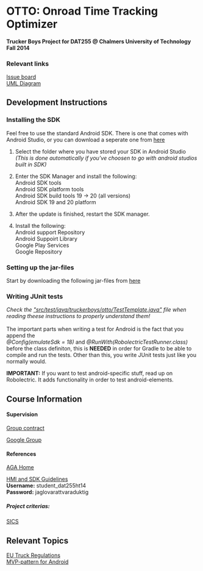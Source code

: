 # OTTO: Onroad Time Tracking Optimizer

#### Trucker Boys Project for DAT255 @ Chalmers University of Technology Fall 2014
### Relevant links
<a href="https://waffle.io/eineving/truckerboys">Issue board</a><br />
<a href="https://dashboard.genmymodel.com/projectProperties/_tNRVQDzhEeSn3ZXpVIPWYw">UML Diagram</a>

## Development Instructions


### Installing the SDK

Feel free to use the standard Android SDK. There is one that comes with
Android Studio, or you can download a seperate one from
<a href="http://developer.android.com/sdk/installing/index.html"> here</a>

1. Select the folder where you have stored your SDK in Android Studio <i>(This is done automatically if you've choosen to go with android studios built in SDK)</i>
2. Enter the SDK Manager and install the following: <br />
    Android SDK tools <br />
    Android SDK platform tools <br />
    Android SDK build tools 19 -> 20 (all versions)<br />
    Android SDK 19 and 20 platform
    
3. After the update is finished, restart the SDK manager.
4. Install the following: <br />
    Android support Repository <br />
    Android Suppoirt Library <br />
    Google Play Services <br />
    Google Repository <br />

### Setting up the jar-files

Start by downloading the following jar-files from <a href="http://developer.lindholmen.se/repo/artifacts/">here</a>

### Writing JUnit tests
<i>Check the <a href="https://github.com/eineving/truckerboys/blob/develop/otto/app/src/test/java/truckerboys/otto/TestTemplate.java">"src/test/java/truckerboys/otto/TestTemplate.java"</a> file when reading theese instructions to properly understand them!</i><br /><br />
The important parts when writing a test for Android is the fact that you append the<br />
<i>@Config(emulateSdk = 18)</i> and <i>@RunWith(RobolectricTestRunner.class)</i> before the class definiton, this is <strong>NEEDED</strong> in order for Gradle to be able to
compile and run the tests. Other than this, you write JUnit tests just like you normally would.

<strong>IMPORTANT:</strong> If you want to test android-specific stuff, read up on Robolectric. It adds
functionality in order to test android-elements.

## Course Information

#### Supervision

<a href="https://drive.google.com/file/d/0B3-HBeyIrR6eQnlfX0ZpRnZVYms/edit?usp=sharing">Group contract</a>

<a href="https://groups.google.com/forum/#!forum/cth-dat255-lp1-2014">Google Group</a>

#### References

<a href="https://developer.lindholmen.se/redmine/projects/aga">AGA Home</a>

<a href="https://se-div-c3s-1.ce.chalmers.se:7001/index.cgi">HMI and SDK Guidelines</a><br />
<strong>Username:</strong> student_dat255ht14<br />
<strong>Password:</strong> jaglovarattvaraduktig

##### Project criterias:
<a href="https://github.com/morganericsson/DAT255/wiki/SICS's-app-assessment-criteria">SICS</a>

## Relevant Topics

<a href="https://www.transportstyrelsen.se/Global/Publikationer/Vag/Yrkestrafik/kor_vilotider_utg10_low.pdf">EU Truck Regulations</a> <br />
<a href="http://antonioleiva.com/mvp-android/">MVP-pattern for Android</a>

